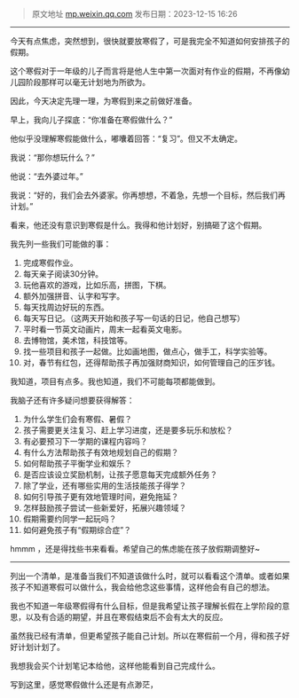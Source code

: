 > 原文地址 [mp.weixin.qq.com](https://mp.weixin.qq.com/s/UvGzfukSJLX8wGDc4MxDHw)
> 发布日期：2023-12-15 16:26
---


今天有点焦虑，突然想到，很快就要放寒假了，可是我完全不知道如何安排孩子的假期。

这个寒假对于一年级的儿子而言将是他人生中第一次面对有作业的假期，不再像幼儿园阶段那样可以毫无计划地为所欲为。

因此，今天决定先理一理，为寒假到来之前做好准备。


​早上，我向儿子探底：“你准备在寒假做什么？”

他似乎没理解寒假能做什么，嘟囔着回答：“复习”。但又不太确定。

我说：“那你想玩什么？”

他说：“去外婆过年。”

我说：“好的，我们会去外婆家。你再想想，不着急，先想一个目标，然后我们再计划。”


看来，他还没有意识到寒假是什么。我得和他计划好，别搞砸了这个假期。


我先列一些我们可能做的事：

1. 完成寒假作业。
2. 每天亲子阅读30分钟。
3. 玩他喜欢的游戏，比如乐高，拼图，下棋。
4. 额外加强拼音、认字和写字。
5. 每天找周边好玩的东西。
6. 每天写日记。（这两天开始和孩子写一句话的日记，他自己想写）
7. 平时看一节英文动画片，周末一起看英文电影。
9. 去博物馆，美术馆，科技馆等。
10. 找一些项目和孩子一起做。比如画地图，做点心，做手工，科学实验等。
11. 对，春节有红包，还得帮助孩子再加强财商知识，如何管理自己的压岁钱。

我知道，项目有点多。我也知道，我们不可能每项都能做到。

我脑子还有许多疑问想要获得解答：

1. 为什么学生们会有寒假、暑假？
2. 孩子需要更关注复习、赶上学习进度，还是要多玩乐和放松？
3. 有必要预习下一学期的课程内容吗？
4. 有什么方法帮助孩子有效地规划自己的假期？
5. 如何帮助孩子平衡学业和娱乐？
6. 是否应该设立奖励机制，让孩子愿意每天完成额外任务？
7. 除了学业，还有哪些实用的生活技能孩子得学？
8. 如何引导孩子更有效地管理时间，避免拖延？
9. 怎样鼓励孩子尝试一些新爱好，拓展兴趣领域？
10. 假期需要约同学一起玩吗？
11. 如何避免孩子有“假期综合症”？

hmmm ，还是得找些书来看看。希望自己的焦虑能在孩子放假期调整好~​

  -------
  

列出一个清单，是准备当我们不知道该做什么时，就可以看看这个清单。或者如果孩子不知道寒假可以做什么，我会给他念这些事情，这样他会有自己的想法。

我也不知道一年级寒假得有什么目标，但是我希望让孩子理解长假在上学阶段的意思，以及有合适的期望，并且在寒假结束后不会有太大的反应。

虽然我已经有清单，但更希望孩子能自己计划。所以在寒假前一个月，得和孩子好好计划计划了。

我想我会买个计划笔记本给他，这样他能看到自己完成什么。

写到这里，感觉寒假做什么还是有点渺茫，